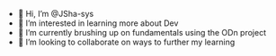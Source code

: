 - 👋 Hi, I’m @JSha-sys
- 👀 I’m interested in learning more about Dev
- 🌱 I’m currently brushing up on fundamentals using the ODn project
- 💞️ I’m looking to collaborate on ways to further my learning


<!---
JSha-sys/JSha-sys is a ✨ special ✨ repository because its `README.md` (this file) appears on your GitHub profile.
You can click the Preview link to take a look at your changes.
--->
